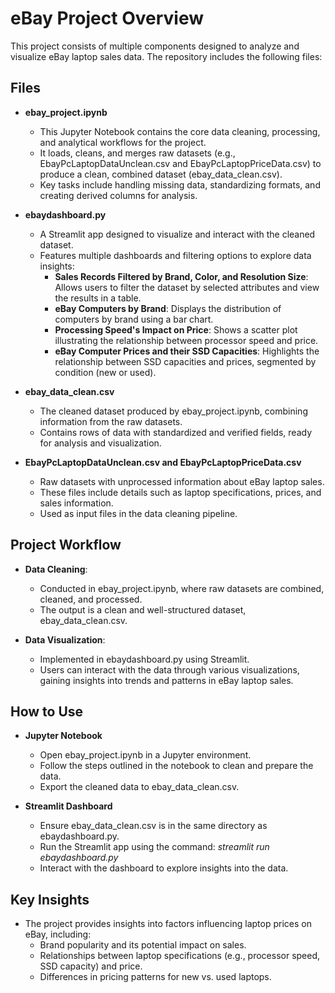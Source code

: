 # eBay Project Overview
This project consists of multiple components designed to analyze and visualize eBay laptop sales data. The repository includes the following files:

## **Files**
- **ebay_project.ipynb**
    - This Jupyter Notebook contains the core data cleaning, processing, and analytical workflows for the project.
    - It loads, cleans, and merges raw datasets (e.g., EbayPcLaptopDataUnclean.csv and EbayPcLaptopPriceData.csv) to produce a clean, combined dataset (ebay_data_clean.csv).
    - Key tasks include handling missing data, standardizing formats, and creating derived columns for analysis.

- **ebaydashboard.py**
    - A Streamlit app designed to visualize and interact with the cleaned dataset.
    - Features multiple dashboards and filtering options to explore data insights:
      - **Sales Records Filtered by Brand, Color, and Resolution Size**: Allows users to filter the dataset by selected attributes and view the results in a table.
      - **eBay Computers by Brand**: Displays the distribution of computers by brand using a bar chart.
      - **Processing Speed's Impact on Price**: Shows a scatter plot illustrating the relationship between processor speed and price.
      - **eBay Computer Prices and their SSD Capacities**: Highlights the relationship between SSD capacities and prices, segmented by condition (new or used).

- **ebay_data_clean.csv**
    - The cleaned dataset produced by ebay_project.ipynb, combining information from the raw datasets.
    - Contains rows of data with standardized and verified fields, ready for analysis and visualization.

- **EbayPcLaptopDataUnclean.csv and EbayPcLaptopPriceData.csv**
    - Raw datasets with unprocessed information about eBay laptop sales.
    - These files include details such as laptop specifications, prices, and sales information.
    - Used as input files in the data cleaning pipeline.

## Project Workflow
- **Data Cleaning**:
    - Conducted in ebay_project.ipynb, where raw datasets are combined, cleaned, and processed.
    - The output is a clean and well-structured dataset, ebay_data_clean.csv.

- **Data Visualization**:
    - Implemented in ebaydashboard.py using Streamlit.
    - Users can interact with the data through various visualizations, gaining insights into trends and patterns in eBay laptop sales.

## How to Use
  - **Jupyter Notebook**
    - Open ebay_project.ipynb in a Jupyter environment.
    - Follow the steps outlined in the notebook to clean and prepare the data.
    - Export the cleaned data to ebay_data_clean.csv.

  - **Streamlit Dashboard**
    - Ensure ebay_data_clean.csv is in the same directory as ebaydashboard.py.
    - Run the Streamlit app using the command:
        _streamlit run ebaydashboard.py_
    - Interact with the dashboard to explore insights into the data.

## Key Insights
- The project provides insights into factors influencing laptop prices on eBay, including:
    - Brand popularity and its potential impact on sales.
    - Relationships between laptop specifications (e.g., processor speed, SSD capacity) and price.
    - Differences in pricing patterns for new vs. used laptops.
